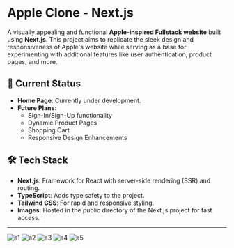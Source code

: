 # **Apple Clone - Next.js**

A visually appealing and functional **Apple-inspired Fullstack website** built using **Next.js**. This project aims to replicate the sleek design and responsiveness of Apple's website while serving as a base for experimenting with additional features like user authentication, product pages, and more.

## 🚀 Current Status
- **Home Page**: Currently under development.
- **Future Plans**:
  - Sign-In/Sign-Up functionality
  - Dynamic Product Pages
  - Shopping Cart
  - Responsive Design Enhancements

## 🛠️ Tech Stack
- **Next.js**: Framework for React with server-side rendering (SSR) and routing.
- **TypeScript**: Adds type safety to the project.
- **Tailwind CSS**: For rapid and responsive styling.
- **Images**: Hosted in the public directory of the Next.js project for fast access.

---
![a1](https://github.com/user-attachments/assets/80dbea16-73e5-4f1c-9252-c5856bba440b)
![a2](https://github.com/user-attachments/assets/904227eb-5206-4351-b3ea-bb6d54e6a612)
![a3](https://github.com/user-attachments/assets/f8f84ecb-ee7f-4f31-8a84-df2cce911834)
![a4](https://github.com/user-attachments/assets/9e56f05c-f5f5-4337-bc5e-e1d79d61c014)
![a5](https://github.com/user-attachments/assets/27a8c0c1-0646-4a0d-8a84-b8ec5acd390c)

